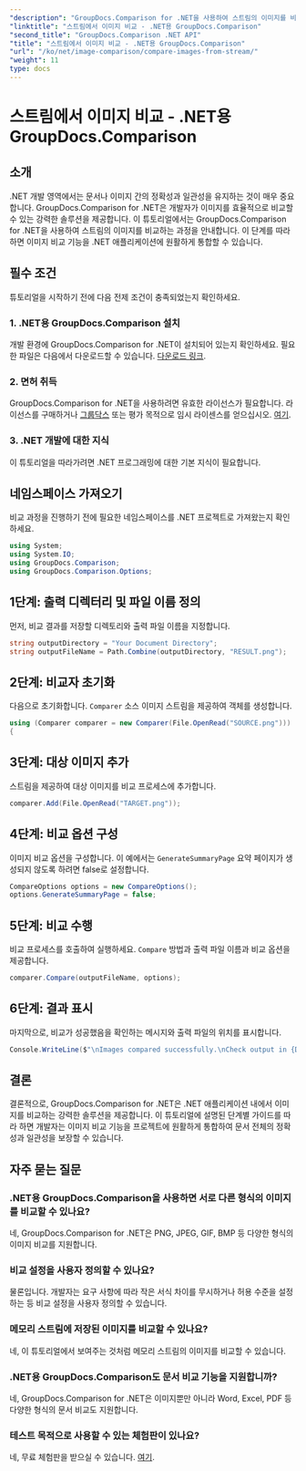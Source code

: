 ```yaml
---
"description": "GroupDocs.Comparison for .NET을 사용하여 스트림의 이미지를 비교하는 방법을 알아보세요. .NET 애플리케이션과의 원활한 통합을 위한 단계별 가이드입니다."
"linktitle": "스트림에서 이미지 비교 - .NET용 GroupDocs.Comparison"
"second_title": "GroupDocs.Comparison .NET API"
"title": "스트림에서 이미지 비교 - .NET용 GroupDocs.Comparison"
"url": "/ko/net/image-comparison/compare-images-from-stream/"
"weight": 11
type: docs
---
```

# 스트림에서 이미지 비교 - .NET용 GroupDocs.Comparison

## 소개
.NET 개발 영역에서는 문서나 이미지 간의 정확성과 일관성을 유지하는 것이 매우 중요합니다. GroupDocs.Comparison for .NET은 개발자가 이미지를 효율적으로 비교할 수 있는 강력한 솔루션을 제공합니다. 이 튜토리얼에서는 GroupDocs.Comparison for .NET을 사용하여 스트림의 이미지를 비교하는 과정을 안내합니다. 이 단계를 따라 하면 이미지 비교 기능을 .NET 애플리케이션에 원활하게 통합할 수 있습니다.
## 필수 조건
튜토리얼을 시작하기 전에 다음 전제 조건이 충족되었는지 확인하세요.
### 1. .NET용 GroupDocs.Comparison 설치
개발 환경에 GroupDocs.Comparison for .NET이 설치되어 있는지 확인하세요. 필요한 파일은 다음에서 다운로드할 수 있습니다. [다운로드 링크](https://releases.groupdocs.com/comparison/net/).
### 2. 면허 취득
GroupDocs.Comparison for .NET을 사용하려면 유효한 라이선스가 필요합니다. 라이선스를 구매하거나 [그룹닥스](https://purchase.groupdocs.com/buy) 또는 평가 목적으로 임시 라이센스를 얻으십시오. [여기](https://purchase.groupdocs.com/temporary-license/).
### 3. .NET 개발에 대한 지식
이 튜토리얼을 따라가려면 .NET 프로그래밍에 대한 기본 지식이 필요합니다.

## 네임스페이스 가져오기
비교 과정을 진행하기 전에 필요한 네임스페이스를 .NET 프로젝트로 가져왔는지 확인하세요. 
```csharp
using System;
using System.IO;
using GroupDocs.Comparison;
using GroupDocs.Comparison.Options;
```
## 1단계: 출력 디렉터리 및 파일 이름 정의
먼저, 비교 결과를 저장할 디렉토리와 출력 파일 이름을 지정합니다.
```csharp
string outputDirectory = "Your Document Directory";
string outputFileName = Path.Combine(outputDirectory, "RESULT.png");
```
## 2단계: 비교자 초기화
다음으로 초기화합니다. `Comparer` 소스 이미지 스트림을 제공하여 객체를 생성합니다.
```csharp
using (Comparer comparer = new Comparer(File.OpenRead("SOURCE.png")))
{
```
## 3단계: 대상 이미지 추가
스트림을 제공하여 대상 이미지를 비교 프로세스에 추가합니다.
```csharp
comparer.Add(File.OpenRead("TARGET.png"));
```
## 4단계: 비교 옵션 구성
이미지 비교 옵션을 구성합니다. 이 예에서는 `GenerateSummaryPage` 요약 페이지가 생성되지 않도록 하려면 false로 설정합니다.
```csharp
CompareOptions options = new CompareOptions();
options.GenerateSummaryPage = false;
```
## 5단계: 비교 수행
비교 프로세스를 호출하여 실행하세요. `Compare` 방법과 출력 파일 이름과 비교 옵션을 제공합니다.
```csharp
comparer.Compare(outputFileName, options);
```
## 6단계: 결과 표시
마지막으로, 비교가 성공했음을 확인하는 메시지와 출력 파일의 위치를 표시합니다.
```csharp
Console.WriteLine($"\nImages compared successfully.\nCheck output in {Directory.GetCurrentDirectory()}.");
```

## 결론
결론적으로, GroupDocs.Comparison for .NET은 .NET 애플리케이션 내에서 이미지를 비교하는 강력한 솔루션을 제공합니다. 이 튜토리얼에 설명된 단계별 가이드를 따라 하면 개발자는 이미지 비교 기능을 프로젝트에 원활하게 통합하여 문서 전체의 정확성과 일관성을 보장할 수 있습니다.
## 자주 묻는 질문
### .NET용 GroupDocs.Comparison을 사용하면 서로 다른 형식의 이미지를 비교할 수 있나요?
네, GroupDocs.Comparison for .NET은 PNG, JPEG, GIF, BMP 등 다양한 형식의 이미지 비교를 지원합니다.
### 비교 설정을 사용자 정의할 수 있나요?
물론입니다. 개발자는 요구 사항에 따라 작은 서식 차이를 무시하거나 허용 수준을 설정하는 등 비교 설정을 사용자 정의할 수 있습니다.
### 메모리 스트림에 저장된 이미지를 비교할 수 있나요?
네, 이 튜토리얼에서 보여주는 것처럼 메모리 스트림의 이미지를 비교할 수 있습니다.
### .NET용 GroupDocs.Comparison도 문서 비교 기능을 지원합니까?
네, GroupDocs.Comparison for .NET은 이미지뿐만 아니라 Word, Excel, PDF 등 다양한 형식의 문서 비교도 지원합니다.
### 테스트 목적으로 사용할 수 있는 체험판이 있나요?
네, 무료 체험판을 받으실 수 있습니다. [여기](https://releases.groupdocs.com/).